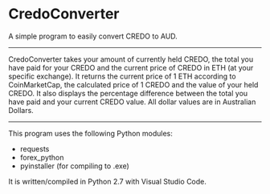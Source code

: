 # CredoConverter
A simple program to easily convert CREDO to AUD.

---

CredoConverter takes your amount of currently held CREDO, the total you have paid for your CREDO and the current price of CREDO in ETH (at your specific exchange). It returns the current price of 1 ETH according to CoinMarketCap, the calculated price of 1 CREDO and the value of your held CREDO. It also displays the percentage difference between the total you have paid and your current CREDO value. All dollar values are in Australian Dollars.

---

This program uses the following Python modules:
* requests
* forex_python
* pyinstaller (for compiling to .exe)

It is written/compiled in Python 2.7 with Visual Studio Code.
